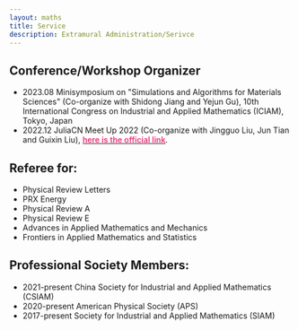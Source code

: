 ```yaml
---
layout: maths
title: Service
description: Extramural Administration/Serivce
---
```

## Conference/Workshop Organizer
- 2023.08 Minisymposium on "Simulations and Algorithms for Materials Sciences" (Co-organize with Shidong Jiang and Yejun Gu), 10th International Congress on
Industrial and Applied Mathematics (ICIAM), Tokyo, Japan
- 2022.12 JuliaCN Meet Up 2022 (Co-organize with Jingguo Liu, Jun Tian and Guixin Liu), <a href="https://cn.julialang.org/meetup-website/2022/"><span style="font-weight:600;color:#ee3377;">here is the official link</span></a>.

## Referee for:
- Physical Review Letters
- PRX Energy
- Physical Review A
- Physical Review E
- Advances in Applied Mathematics and Mechanics
- Frontiers in Applied Mathematics and Statistics

## Professional Society Members:
- 2021-present China Society for Industrial and Applied Mathematics (CSIAM)
- 2020-present American Physical Society (APS)
- 2017-present Society for Industrial and Applied Mathematics (SIAM)


